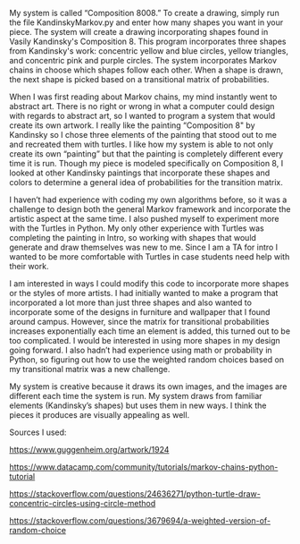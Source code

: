 My system is called “Composition 8008.” To create a drawing, simply run the file KandinskyMarkov.py and enter how many shapes you want in your piece. The system will create a drawing incorporating shapes found in Vasily Kandinsky's Composition 8. This program incorporates three shapes from Kandinsky's work: concentric yellow and blue circles, yellow triangles, and concentric pink and purple circles. The system incorporates Markov chains in choose which shapes follow each other. When a shape is drawn, the next shape is picked based on a transitional matrix of probabilities. 


When I was first reading about Markov chains, my mind instantly went to abstract art. There is no right or wrong in what a computer could design with regards to abstract art, so I wanted to program a system that would create its own artwork. I really like the painting “Composition 8" by Kandinsky so I chose three elements of the painting that stood out to me and recreated them with turtles. I like how my system is able to not only create its own “painting” but that the painting is completely different every time it is run. Though my piece is modeled specifically on Composition 8, I looked at other Kandinsky paintings that incorporate these shapes and colors to determine a general idea of probabilities for the transition matrix. 


I haven’t had experience with coding my own algorithms before, so it was a challenge to design both the general Markov framework and incorporate the artistic aspect at the same time. I also pushed myself to experiment more with the Turtles in Python. My only other experience with Turtles was completing the painting in Intro, so working with shapes that would generate and draw themselves was new to me. Since I am a TA for intro I wanted to be more comfortable with Turtles in case students need help with their work. 


I am interested in ways I could modify this code to incorporate more shapes or the styles of more artists. I had initially wanted to make a program that incorporated a lot more than just three shapes and also wanted to incorporate some of the designs in furniture and wallpaper that I found around campus. However, since the matrix for transitional probabilities increases exponentially each time an element is added, this turned out to be too complicated. I would be interested in using more shapes in my design going forward. I also hadn’t had experience using math or probability in Python, so figuring out how to use the weighted random choices based on my transitional matrix was a new challenge. 


My system is creative because it draws its own images, and the images are different each time the system is run. My system draws from familiar elements (Kandinsky’s shapes) but uses them in new ways. I think the pieces it produces are visually appealing as well. 


Sources I used: 

https://www.guggenheim.org/artwork/1924

https://www.datacamp.com/community/tutorials/markov-chains-python-tutorial

https://stackoverflow.com/questions/24636271/python-turtle-draw-concentric-circles-using-circle-method

https://stackoverflow.com/questions/3679694/a-weighted-version-of-random-choice
